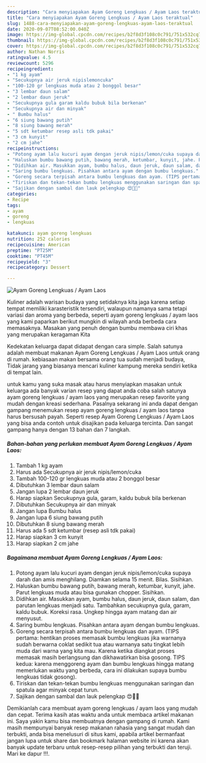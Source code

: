 ```yaml
---
description: "Cara menyiapakan Ayam Goreng Lengkuas / Ayam Laos teraktual"
title: "Cara menyiapakan Ayam Goreng Lengkuas / Ayam Laos teraktual"
slug: 1488-cara-menyiapakan-ayam-goreng-lengkuas-ayam-laos-teraktual
date: 2020-09-07T08:52:00.040Z
image: https://img-global.cpcdn.com/recipes/b2f8d3f108c0c791/751x532cq70/ayam-goreng-lengkuas-ayam-laos-foto-resep-utama.jpg
thumbnail: https://img-global.cpcdn.com/recipes/b2f8d3f108c0c791/751x532cq70/ayam-goreng-lengkuas-ayam-laos-foto-resep-utama.jpg
cover: https://img-global.cpcdn.com/recipes/b2f8d3f108c0c791/751x532cq70/ayam-goreng-lengkuas-ayam-laos-foto-resep-utama.jpg
author: Nathan Norris
ratingvalue: 4.5
reviewcount: 5296
recipeingredient:
- "1 kg ayam"
- "Secukupnya air jeruk nipislemoncuka"
- "100-120 gr lengkuas muda atau 2 bonggol besar"
- "3 lembar daun salam"
- "2 lembar daun jeruk"
- "Secukupnya gula garam kaldu bubuk bila berkenan"
- "Secukupnya air dan minyak"
- " Bumbu halus"
- "6 siung bawang putih"
- "8 siung bawang merah"
- "5 sdt ketumbar resep asli tdk pakai"
- "3 cm kunyit"
- "2 cm jahe"
recipeinstructions:
- "Potong ayam lalu kucuri ayam dengan jeruk nipis/lemon/cuka supaya darah dan amis menghilang. Diamkan selama 15 menit. Bilas. Sisihkan."
- "Haluskan bumbu bawang putih, bawang merah, ketumbar, kunyit, jahe. Parut lengkuas muda atau bisa gunakan chopper. Sisihkan."
- "Didihkan air. Masukkan ayam, bumbu halus, daun jeruk, daun salam, dan parutan lengkuas menjadi satu. Tambahkan secukupnya gula, garam, kaldu bubuk. Koreksi rasa. Ungkep hingga ayam matang dan air menyusut."
- "Saring bumbu lengkuas. Pisahkan antara ayam dengan bumbu lengkuas."
- "Goreng secara terpisah antara bumbu lengkuas dan ayam. (TIPS pertama: hentikan proses memasak bumbu lengkuas jika warnanya sudah berwarna coklat sedikit tua atau warnanya satu tingkat lebih muda dari warna yang kita mau. Karena ketika diangkat proses memasak masih berlangsung dan dikhawatirkan bisa gosong. TIPS kedua: karena menggoreng ayam dan bumbu lengkuas hingga matang memerlukan waktu yang berbeda, cara ini dilakukan supaya bumbu lengkuas tidak gosong)."
- "Tiriskan dan tekan-tekan bumbu lengkuas menggunakan saringan dan spatula agar minyak cepat turun."
- "Sajikan dengan sambal dan lauk pelengkap 😍👍🏻"
categories:
- Recipe
tags:
- ayam
- goreng
- lengkuas

katakunci: ayam goreng lengkuas 
nutrition: 252 calories
recipecuisine: American
preptime: "PT25M"
cooktime: "PT45M"
recipeyield: "3"
recipecategory: Dessert

---
```



![Ayam Goreng Lengkuas / Ayam Laos](https://img-global.cpcdn.com/recipes/b2f8d3f108c0c791/751x532cq70/ayam-goreng-lengkuas-ayam-laos-foto-resep-utama.jpg)

Kuliner adalah warisan budaya yang setidaknya kita jaga karena setiap tempat memiliki karasteristik tersendiri, walaupun namanya sama tetapi variasi dan aroma yang berbeda, seperti ayam goreng lengkuas / ayam laos yang kami paparkan berikut mungkin di wilayah anda berbeda cara memasaknya. Masakan yang penuh dengan bumbu membawa ciri khas yang merupakan keragaman Kita



Kedekatan keluarga dapat didapat dengan cara simple. Salah satunya adalah membuat makanan Ayam Goreng Lengkuas / Ayam Laos untuk orang di rumah. kebiasaan makan bersama orang tua sudah menjadi budaya, Tidak jarang yang biasanya mencari kuliner kampung mereka sendiri ketika di tempat lain.

untuk kamu yang suka masak atau harus menyiapkan masakan untuk keluarga ada banyak varian resep yang dapat anda coba salah satunya ayam goreng lengkuas / ayam laos yang merupakan resep favorite yang mudah dengan kreasi sederhana. Pasalnya sekarang ini anda dapat dengan gampang menemukan resep ayam goreng lengkuas / ayam laos tanpa harus bersusah payah.
Seperti resep Ayam Goreng Lengkuas / Ayam Laos yang bisa anda contoh untuk disajikan pada keluarga tercinta. Dan sangat gampang hanya dengan 13 bahan dan 7 langkah.


<!--inarticleads1-->

##### Bahan-bahan yang perlukan membuat Ayam Goreng Lengkuas / Ayam Laos:

1. Tambah 1 kg ayam
1. Harus ada Secukupnya air jeruk nipis/lemon/cuka
1. Tambah 100-120 gr lengkuas muda atau 2 bonggol besar
1. Dibutuhkan 3 lembar daun salam
1. Jangan lupa 2 lembar daun jeruk
1. Harap siapkan Secukupnya gula, garam, kaldu bubuk bila berkenan
1. Dibutuhkan Secukupnya air dan minyak
1. Jangan lupa  Bumbu halus
1. Jangan lupa 6 siung bawang putih
1. Dibutuhkan 8 siung bawang merah
1. Harus ada 5 sdt ketumbar (resep asli tdk pakai)
1. Harap siapkan 3 cm kunyit
1. Harap siapkan 2 cm jahe




<!--inarticleads2-->

##### Bagaimana membuat  Ayam Goreng Lengkuas / Ayam Laos:

1. Potong ayam lalu kucuri ayam dengan jeruk nipis/lemon/cuka supaya darah dan amis menghilang. Diamkan selama 15 menit. Bilas. Sisihkan.
1. Haluskan bumbu bawang putih, bawang merah, ketumbar, kunyit, jahe. Parut lengkuas muda atau bisa gunakan chopper. Sisihkan.
1. Didihkan air. Masukkan ayam, bumbu halus, daun jeruk, daun salam, dan parutan lengkuas menjadi satu. Tambahkan secukupnya gula, garam, kaldu bubuk. Koreksi rasa. Ungkep hingga ayam matang dan air menyusut.
1. Saring bumbu lengkuas. Pisahkan antara ayam dengan bumbu lengkuas.
1. Goreng secara terpisah antara bumbu lengkuas dan ayam. (TIPS pertama: hentikan proses memasak bumbu lengkuas jika warnanya sudah berwarna coklat sedikit tua atau warnanya satu tingkat lebih muda dari warna yang kita mau. Karena ketika diangkat proses memasak masih berlangsung dan dikhawatirkan bisa gosong. TIPS kedua: karena menggoreng ayam dan bumbu lengkuas hingga matang memerlukan waktu yang berbeda, cara ini dilakukan supaya bumbu lengkuas tidak gosong).
1. Tiriskan dan tekan-tekan bumbu lengkuas menggunakan saringan dan spatula agar minyak cepat turun.
1. Sajikan dengan sambal dan lauk pelengkap 😍👍🏻




Demikianlah cara membuat ayam goreng lengkuas / ayam laos yang mudah dan cepat. Terima kasih atas waktu anda untuk membaca artikel makanan ini. Saya yakin kamu bisa membuatnya dengan gampang di rumah. Kami masih mempunyai banyak resep makanan rahasia yang sangat mudah dan terbukti, anda bisa menelusuri di situs kami, apabila artikel bermanfaat jangan lupa untuk share dan bookmark halaman website ini karena akan banyak update terbaru untuk resep-resep pilihan yang terbukti dan teruji. Mari ke dapur !!!. 
